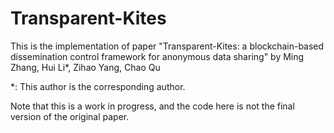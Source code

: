# Transparent-Kites
This is the implementation of paper "Transparent-Kites: a blockchain-based dissemination control framework for anonymous data sharing" by Ming Zhang, Hui Li*, Zihao Yang, Chao Qu

*: This author is the corresponding author.

Note that this is a work in progress, and the code here is not the final version of the original paper.
